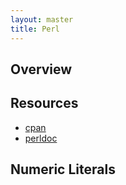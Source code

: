 ```yaml
---
layout: master
title: Perl
---
```


## Overview




## Resources


* [cpan](http://www.cpan.org/)
* [perldoc](http://perldoc.perl.org)

## Numeric Literals

